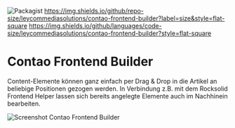 ![Packagist](https://img.shields.io/packagist/dt/leycommediasolutions/contao-frontend-builder?style=flat-square)
https://img.shields.io/github/repo-size/leycommediasolutions/contao-frontend-builder?label=size&style=flat-square
https://img.shields.io/github/languages/code-size/leycommediasolutions/contao-frontend-builder?style=flat-square


# Contao Frontend Builder
Content-Elemente können ganz einfach per Drag & Drop in die Artikel an beliebige Positionen gezogen werden. In Verbindung z.B. mit dem Rocksolid Frontend Helper lassen sich bereits angelegte Elemente auch im Nachhinein bearbeiten.

![Screenshot Contao Frontend Builder](https://www.leycom.de/files/github/screenshots/contao-frontend-builder/screenshot_leycom-de.png)
